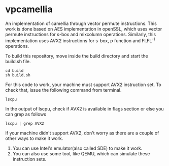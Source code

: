 # vpcamellia
An implementation of camellia through vector permute instructions. This work is done based on AES implementation in openSSL, which uses vector permute instructions for s-box and mixcolumn operations. Similarly, this implementation uses AVX2 instructions for s-box, p function and Fl,FL<sup>-1</sup> operations.

To build this repository, move inside the build directory and start the build.sh file.
```
cd build
sh build.sh
```

For this code to work, your machine must support AVX2 instruction set.
To check that, issue the following command from terminal.
```
lscpu
```
In the output of lscpu, check if AVX2 is available in flags section or else you can grep as follows
```
lscpu | grep AVX2
```

If your machine didn't support AVX2, don't worry as there are a couple of other ways to make it work.
1. You can use Intel's emulator(also called SDE) to make it work.
2. You can also use some tool, like QEMU, which can simulate these instruction sets.
